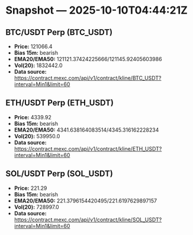 # Snapshot — 2025-10-10T04:44:21Z

## BTC/USDT Perp (BTC_USDT)
- **Price:** 121066.4
- **Bias 15m:** bearish
- **EMA20/EMA50:** 121121.37424225666/121145.92405603986
- **Vol(20):** 1832442.0
- **Data source:** https://contract.mexc.com/api/v1/contract/kline/BTC_USDT?interval=Min1&limit=60

## ETH/USDT Perp (ETH_USDT)
- **Price:** 4339.92
- **Bias 15m:** bearish
- **EMA20/EMA50:** 4341.638164083514/4345.316162228234
- **Vol(20):** 539950.0
- **Data source:** https://contract.mexc.com/api/v1/contract/kline/ETH_USDT?interval=Min1&limit=60

## SOL/USDT Perp (SOL_USDT)
- **Price:** 221.29
- **Bias 15m:** bearish
- **EMA20/EMA50:** 221.3796154420495/221.6197629897157
- **Vol(20):** 728997.0
- **Data source:** https://contract.mexc.com/api/v1/contract/kline/SOL_USDT?interval=Min1&limit=60
